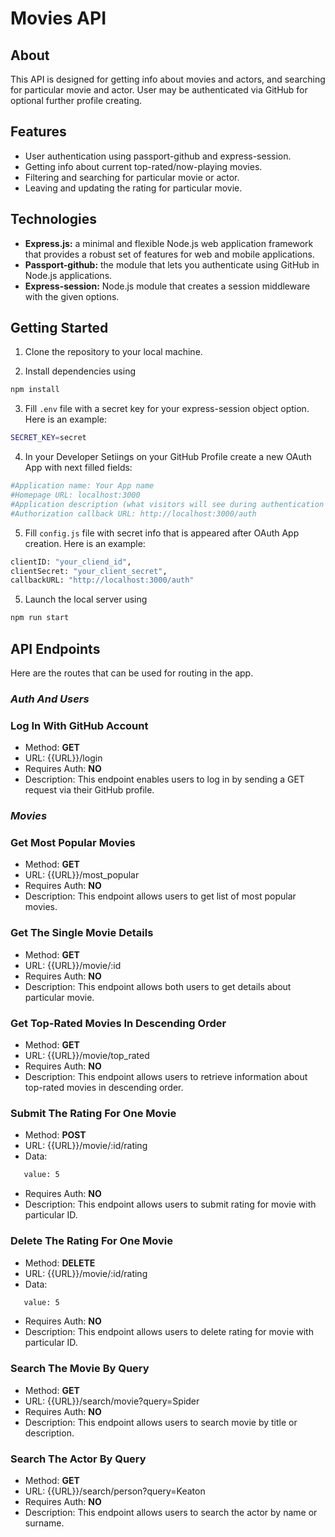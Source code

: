 # Movies API

## About

This API is designed for getting info about movies and actors, and searching for particular movie and actor. User may be authenticated via GitHub for optional further profile creating.

## Features

- User authentication using passport-github and express-session.
- Getting info about current top-rated/now-playing movies.
- Filtering and searching for particular movie or actor.
- Leaving and updating the rating for particular movie.

## Technologies

- **Express.js:** a minimal and flexible Node.js web application framework that provides a robust set of features for web and mobile applications.
- **Passport-github:** the module that lets you authenticate using GitHub in Node.js applications.
- **Express-session:** Node.js module that creates a session middleware with the given options.

## Getting Started

1. Clone the repository to your local machine.
   
2. Install dependencies using
```bash
npm install
```

3. Fill `.env` file with a secret key for your express-session object option. Here is an example:
```bash
SECRET_KEY=secret
```

4. In your Developer Setiings on your GitHub Profile create a new OAuth App with next filled fields:
```bash
#Application name: Your App name
#Homepage URL: localhost:3000
#Application description (what visitors will see during authentication via GitHub): We want your profile info for our movie website!
#Authorization callback URL: http://localhost:3000/auth
```

5. Fill `config.js` file with secret info that is appeared after OAuth App creation. Here is an example:
```bash
clientID: "your_cliend_id",
clientSecret: "your_client_secret",
callbackURL: "http://localhost:3000/auth"
```
   
5. Launch the local server using
```bash
npm run start
```

## API Endpoints
Here are the routes that can be used for routing in the app.

### _Auth And Users_

### Log In With GitHub Account

- Method: **GET**
- URL: {{URL}}/login
- Requires Auth: **NO**
- Description: This endpoint enables users to log in by sending a GET request via their GitHub profile. 

### _Movies_

### Get Most Popular Movies

- Method: **GET**
- URL: {{URL}}/most_popular
- Requires Auth: **NO**
- Description: This endpoint allows users to get list of most popular movies.

### Get The Single Movie Details

- Method: **GET**
- URL: {{URL}}/movie/:id
- Requires Auth: **NO**
- Description: This endpoint allows both users to get details about particular movie.

### Get Top-Rated Movies In Descending Order

- Method: **GET**
- URL: {{URL}}/movie/top_rated
- Requires Auth: **NO**
- Description: This endpoint allows users to retrieve information about top-rated movies in descending order.

### Submit The Rating For One Movie

- Method: **POST**
- URL: {{URL}}/movie/:id/rating
- Data:
```bash
   value: 5
```
- Requires Auth: **NO**
- Description: This endpoint allows users to submit rating for movie with particular ID.

### Delete The Rating For One Movie

- Method: **DELETE**
- URL: {{URL}}/movie/:id/rating
- Data:
```bash
   value: 5
```
- Requires Auth: **NO**
- Description: This endpoint allows users to delete rating for movie with particular ID.

### Search The Movie By Query

- Method: **GET**
- URL: {{URL}}/search/movie?query=Spider
- Requires Auth: **NO**
- Description: This endpoint allows users to search movie by title or description.

### Search The Actor By Query

- Method: **GET**
- URL: {{URL}}/search/person?query=Keaton
- Requires Auth: **NO**
- Description: This endpoint allows users to search the actor by name or surname.
